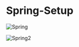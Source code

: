 # Spring-Setup
![Spring](https://github.com/kendallw763/Spring-Setup/assets/63067332/5afee614-9c3f-470e-b9fd-b91266c822b6)

![Spring2](https://github.com/kendallw763/Spring-Setup/assets/63067332/2d77c1a4-e3fd-4749-b3bc-6f9f972d1004)

